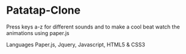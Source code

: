# Patatap-Clone
Press keys a-z for different sounds and to make a cool beat
watch the animations using paper.js

Languages
Paper.js, Jquery, Javascript, HTML5 & CSS3
